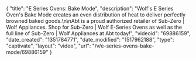 {
    "title": "E Series Ovens: Bake Mode",
    "description": "Wolf's E Series Oven's Bake Mode creates an even distribution of heat to deliver perfectly browned baked goods.\n\nAbt is a proud authorized retailer of Sub-Zero | Wolf Appliances. Shop for Sub-Zero | Wolf E-Series Ovens as well as the full line of Sub-Zero | Wolf Appliances at Abt today!",
    "videoid": "69886159",
    "date_created": "1351784771",
    "date_modified": "1517962188",
    "type": "captivate",
    "layout": "video",
    "url": "\/v\/e-series-ovens-bake-mode\/69886159"
}